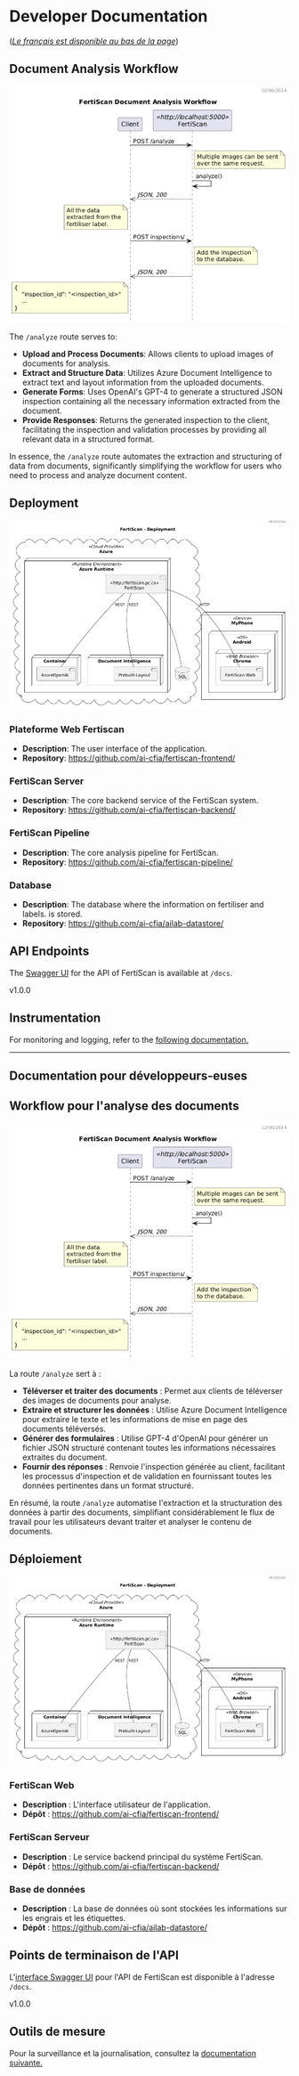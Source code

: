 # Developer Documentation

([_Le français est disponible au bas de la
page_](#documentation-pour-développeurs-euses))

## Document Analysis Workflow

![workflow](../out/workflow_dss/FertiScan%20Sequence%20Diagram.png)

The `/analyze` route serves to:

- **Upload and Process Documents**: Allows clients to upload images of documents
  for analysis.
- **Extract and Structure Data**: Utilizes Azure Document Intelligence to
  extract text and layout information from the uploaded documents.
- **Generate Forms**: Uses OpenAI's GPT-4 to generate a structured JSON
  inspection containing all the necessary information extracted from the
  document.
- **Provide Responses**: Returns the generated inspection to the client,
  facilitating the inspection and validation processes by providing all relevant
  data in a structured format.

In essence, the `/analyze` route automates the extraction and structuring of
data from documents, significantly simplifying the workflow for users who need
to process and analyze document content.

## Deployment

![deployment](../out/deployment/Deployment.png)

### Plateforme Web Fertiscan

- **Description**: The user interface of the application.
- **Repository**: <https://github.com/ai-cfia/fertiscan-frontend/>

### FertiScan Server

- **Description**: The core backend service of the FertiScan system.
- **Repository**: <https://github.com/ai-cfia/fertiscan-backend/>

### FertiScan Pipeline

- **Description**: The core analysis pipeline for FertiScan.
- **Repository**: <https://github.com/ai-cfia/fertiscan-pipeline/>

### Database

- **Description**: The database where the information on fertiliser and labels.
  is stored.
- **Repository**: <https://github.com/ai-cfia/ailab-datastore/>

## API Endpoints

The [Swagger UI](https://swagger.io/tools/swagger-ui/) for the API of FertiScan
is available at `/docs`.

v1.0.0

## Instrumentation

For monitoring and logging, refer to the [following
documentation.](./otel/README.md)

---

## Documentation pour développeurs-euses

## Workflow pour l'analyse des documents

![workflow](../out/workflow_dss/FertiScan%20Sequence%20Diagram.png)

La route `/analyze` sert à :

- **Téléverser et traiter des documents** : Permet aux clients de téléverser des
  images de documents pour analyse.
- **Extraire et structurer les données** : Utilise Azure Document Intelligence
  pour extraire le texte et les informations de mise en page des documents
  téléversés.
- **Générer des formulaires** : Utilise GPT-4 d'OpenAI pour générer un fichier
  JSON structuré contenant toutes les informations nécessaires extraites du
  document.
- **Fournir des réponses** : Renvoie l'inspection générée au client, facilitant
  les processus d'inspection et de validation en fournissant toutes les données
  pertinentes dans un format structuré.

En résumé, la route `/analyze` automatise l'extraction et la structuration des
données à partir des documents, simplifiant considérablement le flux de travail
pour les utilisateurs devant traiter et analyser le contenu de documents.

## Déploiement

![deployment](../out/deployment/Deployment.png)

### FertiScan Web

- **Description** : L'interface utilisateur de l'application.
- **Dépôt** : <https://github.com/ai-cfia/fertiscan-frontend/>

### FertiScan Serveur

- **Description** : Le service backend principal du système FertiScan.
- **Dépôt** : <https://github.com/ai-cfia/fertiscan-backend/>

### Base de données

- **Description** : La base de données où sont stockées les informations sur les
  engrais et les étiquettes.
- **Dépôt** : <https://github.com/ai-cfia/ailab-datastore/>

## Points de terminaison de l'API

L'[interface Swagger UI](https://swagger.io/tools/swagger-ui/) pour l'API de
FertiScan est disponible à l'adresse `/docs`.

v1.0.0

## Outils de mesure

Pour la surveillance et la journalisation, consultez la [documentation
suivante.](./otel/README.md)
